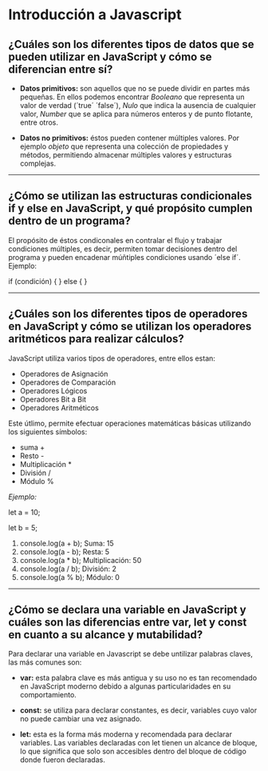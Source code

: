 # Introducción a Javascript

## ¿Cuáles son los diferentes tipos de datos que se pueden utilizar en JavaScript y cómo se diferencian entre sí?

- **Datos primitivos:** son aquellos que no se puede dividir en partes más pequeñas. En ellos podemos encontrar *Booleano* que representa un valor de verdad (´true´ ´false´), *Nulo* que indica la ausencia de cualquier valor, *Number* que se aplica para números enteros y de punto flotante, entre otros.

- **Datos no primitivos:** éstos pueden contener múltiples valores. Por ejemplo *objeto* que representa una colección de propiedades y métodos, permitiendo almacenar múltiples valores y estructuras complejas.
---
## ¿Cómo se utilizan las estructuras condicionales if y else en JavaScript, y qué propósito cumplen dentro de un programa?

El propósito de éstos condiconales en contralar el flujo y trabajar condiciones múltiples, es decir, permiten tomar decisiones dentro del programa y pueden encadenar múñtiples condiciones usando ´else if´. Ejemplo:


 if (condición) {
    } 
else {
}

---
## ¿Cuáles son los diferentes tipos de operadores en JavaScript y cómo se utilizan los operadores aritméticos para realizar cálculos?

JavaScript utiliza varios tipos de operadores, entre ellos estan:

- Operadores de Asignación
- Operadores de Comparación
- Operadores Lógicos
- Operadores Bit a Bit
- Operadores Aritméticos

Este útlimo, permite efectuar operaciones matemáticas básicas utilizando los siguientes símbolos:

- suma +
- Resto -
- Multiplicación *
- División /
- Módulo %

*Ejemplo:*

let a = 10;

let b = 5;

1. console.log(a + b);  Suma: 15
2. console.log(a - b);  Resta: 5
3. console.log(a * b);  Multiplicación: 50
4. console.log(a / b);  División: 2
5. console.log(a % b);  Módulo: 0

---
## ¿Cómo se declara una variable en JavaScript y cuáles son las diferencias entre var, let y const en cuanto a su alcance y mutabilidad?

Para declarar una variable en Javascript se debe untilizar palabras claves, las más comunes son:

- **var:** esta palabra clave es más antigua y su uso no es tan recomendado en JavaScript moderno debido a algunas particularidades en su comportamiento.

- **const:** se utiliza para declarar constantes, es decir, variables cuyo valor no puede cambiar una vez asignado.

- **let:** esta es la forma más moderna y recomendada para declarar variables. Las variables declaradas con let tienen un alcance de bloque, lo que significa que solo son accesibles dentro del bloque de código donde fueron declaradas.
